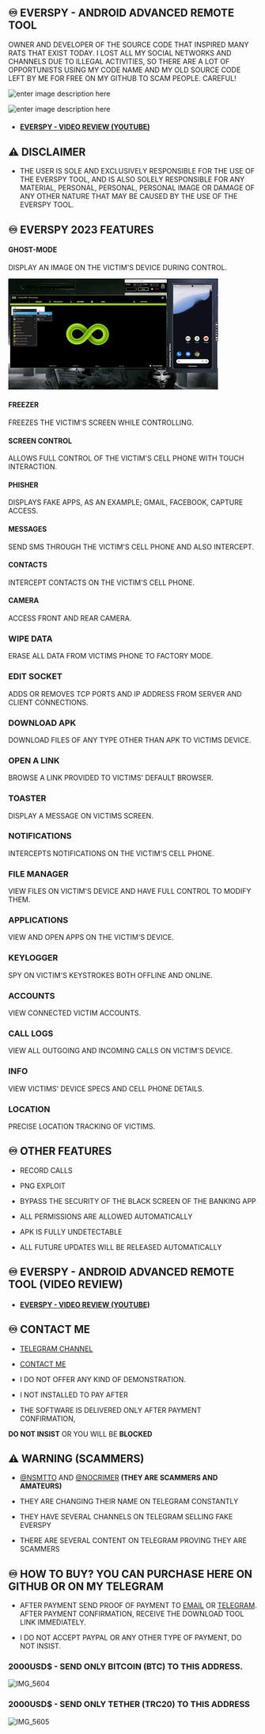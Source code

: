 ## ♾️ EVERSPY - ANDROID ADVANCED REMOTE TOOL

  

OWNER AND DEVELOPER OF THE SOURCE CODE THAT INSPIRED MANY RATS THAT EXIST TODAY. I LOST ALL MY SOCIAL NETWORKS AND CHANNELS DUE TO ILLEGAL ACTIVITIES, SO THERE ARE A LOT OF OPPORTUNISTS USING MY CODE NAME AND MY OLD SOURCE CODE LEFT BY ME FOR FREE ON MY GITHUB TO SCAM PEOPLE. CAREFUL!

![enter image description here](https://github.com/everspyoriginal/everspy/blob/main/IMG_5599.PNG?raw=true)

![enter image description here](https://github.com/everspyoriginal/everspy/blob/main/IMG_5600.PNG?raw=true)
- #### [EVERSPY - VIDEO REVIEW (YOUTUBE) ](https://youtu.be/Iy3tazh_cKY)

  

## ⚠ DISCLAIMER

- THE USER IS SOLE AND EXCLUSIVELY RESPONSIBLE FOR THE USE OF THE EVERSPY TOOL, AND IS ALSO SOLELY RESPONSIBLE FOR ANY MATERIAL, PERSONAL, PERSONAL, PERSONAL IMAGE OR DAMAGE OF ANY OTHER NATURE THAT MAY BE CAUSED BY THE USE OF THE EVERSPY TOOL.

  

## ♾️ EVERSPY 2023 FEATURES

  

#### GHOST-MODE

  

DISPLAY AN IMAGE ON THE VICTIM'S DEVICE DURING CONTROL.

  

![everspy](https://github.com/everspyoriginal/everspy/blob/main/everspy.gif?raw=true)

  

#### FREEZER

  

FREEZES THE VICTIM'S SCREEN WHILE CONTROLLING.

  

#### SCREEN CONTROL

  

ALLOWS FULL CONTROL OF THE VICTIM'S CELL PHONE WITH TOUCH INTERACTION.

  

#### PHISHER

  

DISPLAYS FAKE APPS, AS AN EXAMPLE; GMAIL, FACEBOOK, CAPTURE ACCESS.

  

#### MESSAGES

  

SEND SMS THROUGH THE VICTIM'S CELL PHONE AND ALSO INTERCEPT.

  

#### CONTACTS

  

INTERCEPT CONTACTS ON THE VICTIM'S CELL PHONE.

  

#### CAMERA

  

ACCESS FRONT AND REAR CAMERA.

  

### WIPE DATA

  

ERASE ALL DATA FROM VICTIMS PHONE TO FACTORY MODE.

  

### EDIT SOCKET

  

ADDS OR REMOVES TCP PORTS AND IP ADDRESS FROM SERVER AND CLIENT CONNECTIONS.

  

### DOWNLOAD APK

  

DOWNLOAD FILES OF ANY TYPE OTHER THAN APK TO VICTIMS DEVICE.

  

### OPEN A LINK

  

BROWSE A LINK PROVIDED TO VICTIMS' DEFAULT BROWSER.

  

### TOASTER

  

DISPLAY A MESSAGE ON VICTIMS SCREEN.

  

### NOTIFICATIONS

  

INTERCEPTS NOTIFICATIONS ON THE VICTIM'S CELL PHONE.

  

### FILE MANAGER

  

VIEW FILES ON VICTIM'S DEVICE AND HAVE FULL CONTROL TO MODIFY THEM.

  

### APPLICATIONS

  

VIEW AND OPEN APPS ON THE VICTIM'S DEVICE.

  

### KEYLOGGER

  

SPY ON VICTIM'S KEYSTROKES BOTH OFFLINE AND ONLINE.

  

### ACCOUNTS

  

VIEW CONNECTED VICTIM ACCOUNTS.

  

### CALL LOGS

  

VIEW ALL OUTGOING AND INCOMING CALLS ON VICTIM'S DEVICE.

  

### INFO

  

VIEW VICTIMS' DEVICE SPECS AND CELL PHONE DETAILS.

  

### LOCATION

  

PRECISE LOCATION TRACKING OF VICTIMS.

  
  

## ♾️ OTHER FEATURES

  

- RECORD CALLS

- PNG EXPLOIT

- BYPASS THE SECURITY OF THE BLACK SCREEN OF THE BANKING APP

- ALL PERMISSIONS ARE ALLOWED AUTOMATICALLY

- APK IS FULLY UNDETECTABLE

- ALL FUTURE UPDATES WILL BE RELEASED AUTOMATICALLY

  
  
  
  

## ♾️ EVERSPY - ANDROID ADVANCED REMOTE TOOL (VIDEO REVIEW)

  

- #### [EVERSPY - VIDEO REVIEW (YOUTUBE) ](https://youtu.be/Iy3tazh_cKY)

  

  
  

## ♾️ CONTACT ME

  

- [TELEGRAM CHANNEL](https://t.me/everspyoriginal)

  

- [CONTACT ME](https://t.me/nsmttodev)

  

- I DO NOT OFFER ANY KIND OF DEMONSTRATION.

- I NOT INSTALLED TO PAY AFTER

- THE SOFTWARE IS DELIVERED ONLY AFTER PAYMENT CONFIRMATION,

**DO NOT INSIST** OR YOU WILL BE **BLOCKED**

  
  

## ⚠ WARNING (SCAMMERS)

- [@NSMTTO](https://t.me/nsmtto) AND [@NOCRIMER](https://t.me/nocrimer) **(THEY ARE SCAMMERS AND AMATEURS)**

- THEY ARE CHANGING THEIR NAME ON TELEGRAM CONSTANTLY

- THEY HAVE SEVERAL CHANNELS ON TELEGRAM SELLING FAKE EVERSPY

- THERE ARE SEVERAL CONTENT ON TELEGRAM PROVING THEY ARE SCAMMERS

  

###

  

## ♾️ HOW TO BUY? YOU CAN PURCHASE HERE ON GITHUB OR ON MY TELEGRAM

  

- AFTER PAYMENT SEND PROOF OF PAYMENT TO [EMAIL](mailto:nsmttodev@proton.me) OR [TELEGRAM](https://t.me/nsmttodev). AFTER PAYMENT CONFIRMATION, RECEIVE THE DOWNLOAD TOOL LINK IMMEDIATELY.

- I DO NOT ACCEPT PAYPAL OR ANY OTHER TYPE OF PAYMENT, DO NOT INSIST.

  

### 2000USD$ - SEND ONLY BITCOIN (BTC) TO THIS ADDRESS.

![IMG_5604](https://user-images.githubusercontent.com/124161128/221680251-6bb38a64-f917-4f55-9139-3173cad0448e.png)

  
  

### 2000USD$ - SEND ONLY TETHER (TRC20) TO THIS ADDRESS

![IMG_5605](https://user-images.githubusercontent.com/124161128/221680648-71392e16-af7f-431d-b3c5-4adc2ad82c4d.png)
